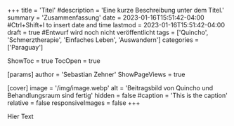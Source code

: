 +++
title = 'Titel'
#description = 'Eine kurze Beschreibung unter dem Titel.'
summary = 'Zusammenfassung'
date = 2023-01-16T15:51:42-04:00 #Ctrl+Shift+I to insert date and time
lastmod = 2023-01-16T15:51:42-04:00
draft = true #Entwurf wird noch nicht veröffentlicht
tags = ['Quincho', 'Schmerztherapie', 'Einfaches Leben', 'Auswandern']
categories = ['Paraguay']

ShowToc = true
TocOpen = true

[params]
    author = 'Sebastian Zehner'
    ShowPageViews = true

[cover]
    image = '/img/image.webp'
    alt = 'Beitragsbild von Quincho und Behandlungsraum sind fertig'
    hidden = false
    #caption = 'This is the caption'
    relative = false
    responsiveImages = false
+++

Hier Text

